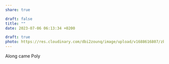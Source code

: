 ```yaml
---
share: true

draft: false
title: ""
date: 2023-07-06 06:13:34 +0200

draft: true
photo: https://res.cloudinary.com/dbi2zounq/image/upload/v1688616807/zbix4f1mopjksuwdkadx.jpg
---
```


Along came Poly
